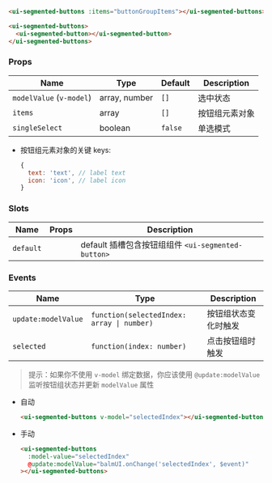 ```html
<ui-segmented-buttons :items="buttonGroupItems"></ui-segmented-buttons>
```

```html
<ui-segmented-buttons>
  <ui-segmented-button></ui-segmented-button>
</ui-segmented-buttons>
```

### Props

| Name                     | Type          | Default | Description    |
| ------------------------ | ------------- | ------- | -------------- |
| `modelValue` (`v-model`) | array, number | `[]`    | 选中状态       |
| `items`                  | array         | `[]`    | 按钮组元素对象 |
| `singleSelect`           | boolean       | `false` | 单选模式       |

- 按钮组元素对象的关键 keys:

  ```js
  {
    text: 'text', // label text
    icon: 'icon', // label icon
  }
  ```

### Slots

| Name      | Props | Description                                        |
| --------- | ----- | -------------------------------------------------- |
| `default` |       | default 插槽包含按钮组组件 `<ui-segmented-button>` |

### Events

| Name                | Type                                       | Description          |
| ------------------- | ------------------------------------------ | -------------------- |
| `update:modelValue` | `function(selectedIndex: array \| number)` | 按钮组状态变化时触发 |
| `selected`          | `function(index: number)`                  | 点击按钮组时触发     |

> 提示：如果你不使用 `v-model` 绑定数据，你应该使用 `@update:modelValue` 监听按钮组状态并更新 `modelValue` 属性

- 自动

  ```html
  <ui-segmented-buttons v-model="selectedIndex"></ui-segmented-buttons>
  ```

- 手动

  ```html
  <ui-segmented-buttons
    :model-value="selectedIndex"
    @update:modelValue="balmUI.onChange('selectedIndex', $event)"
  ></ui-segmented-buttons>
  ```
